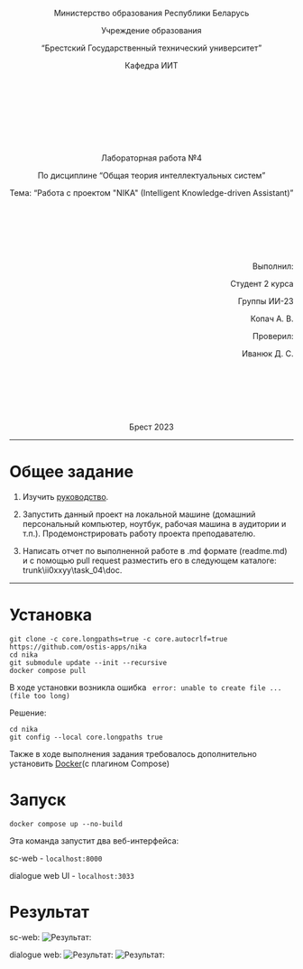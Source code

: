 <p align="center"> Министерство образования Республики Беларусь</p>
<p align="center">Учреждение образования</p>
<p align="center">“Брестский Государственный технический университет”</p>
<p align="center">Кафедра ИИТ</p>
<br><br><br><br><br><br><br>
<p align="center">Лабораторная работа №4</p>
<p align="center">По дисциплине “Общая теория интеллектуальных систем”</p>
<p align="center">Тема: “Работа с проектом "NIKA" (Intelligent Knowledge-driven Assistant)”</p>
<br><br><br><br><br>
<p align="right">Выполнил:</p>
<p align="right">Студент 2 курса</p>
<p align="right">Группы ИИ-23</p>
<p align="right">Копач А. В.</p>
<p align="right">Проверил:</p>
<p align="right">Иванюк Д. С.</p>
<br><br><br><br><br>
<p align="center">Брест 2023</p>

---

# Общее задание #
1. Изучить [руководство](https://github.com/ostis-apps/nika).

2. Запустить данный проект на локальной машине (домашний персональный компьютер, ноутбук, рабочая машина в аудитории и т.п.). Продемонстрировать работу проекта преподавателю.

3. Написать отчет по выполненной работе в .md формате (readme.md) и с помощью pull request разместить его в следующем каталоге: trunk\ii0xxyy\task_04\doc.


---

# Установка #

```
git clone -c core.longpaths=true -c core.autocrlf=true https://github.com/ostis-apps/nika
cd nika
git submodule update --init --recursive
docker compose pull
```
В ходе установки возникла ошибка ``` error: unable to create file ... (file too long)```

Решение:
```
cd nika
git config --local core.longpaths true
```
Также в ходе выполнения задания требовалось дополнительно установить [Docker](https://docs.docker.com/)(c плагином Compose)
 
# Запуск #
```
docker compose up --no-build
```
Эта команда запустит два веб-интерфейса:

sc-web - ```localhost:8000```

dialogue web UI - ```localhost:3033```

# Результат #

sc-web:
![Результат:](ert.png)


dialogue web:
![Результат:](qwe.png)
![Результат:](rwert.png)
